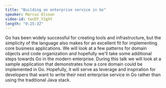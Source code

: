 ```yaml
---
title: "Building an enterprise service in Go"
speaker: Marcus Olsson
video-id: twcDf_Y2gXY
length: "0:25:32"
---
```

Go has been widely successful for creating tools and infrastructure, but the simplicity of the language also makes for an excellent fit for implementing core business applications. We will look at a few patterns for domain objects and code organization and hopefully we'll take some additional steps towards Go in the modern enterprise. During this talk we will look at a sample application that demonstrates how a core domain could be implemented in Go. Hopefully, it will serve as leverage and inspiration for developers that want to write their next enterprise service in Go rather than using the traditional Java stack.